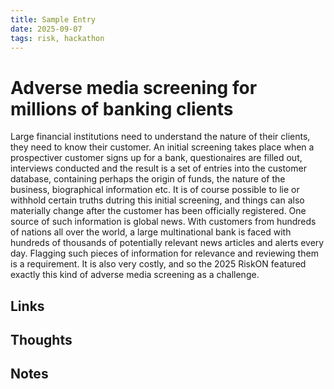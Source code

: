 ```yaml
---
title: Sample Entry
date: 2025-09-07
tags: risk, hackathon 
---
```


# Adverse media screening for millions of banking clients 

Large financial institutions need to understand the nature of their clients, they need to know their customer. An initial screening takes place when a prospectiver customer signs up for a bank, questionaires are filled out, interviews conducted and the result is a set of entries into the customer database, containing perhaps the origin of funds, the nature of the business, biographical information etc. It is of course possible to lie or withhold certain truths dutring this initial screening, and things can also materially change after the customer has been officially registered. One source of such information is global news. With customers from hundreds of nations all over the world, a large multinational bank is faced with hundreds of thousands of potentially relevant news articles and alerts every day. Flagging such pieces of information for relevance and reviewing them is a requirement. It is also very costly, and so the 2025 RiskON featured exactly this kind of adverse media screening as a challenge. 

## Links


## Thoughts


## Notes
